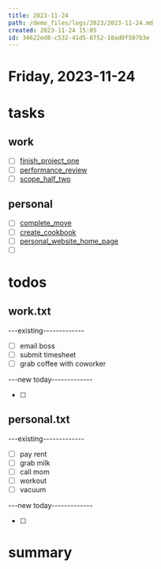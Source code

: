 ```yaml
---
title: 2023-11-24
path: /demo_files/logs/2023/2023-11-24.md
created: 2023-11-24 15:05
id: 34622ed8-c532-41d5-8752-18ad0f507b3e
---
```


# Friday, 2023-11-24

# tasks

## work

-[ ] [finish_project_one](/demo_files/tasks/work/finish_project_one.md)  
-[ ] [performance_review](/demo_files/tasks/work/performance_review.md)  
-[ ] [scope_half_two](/demo_files/tasks/work/scope_half_two.md)

## personal

-[ ] [complete_move](/demo_files/tasks/personal/complete_move.md)  
-[ ] [create_cookbook](/demo_files/tasks/personal/create_cookbook.md)  
-[ ] [personal_website_home_page](/demo_files/tasks/personal/personal_website_home_page.md)  
-[ ] [](/)

# todos

## work.txt

---existing-------------

-[ ] email boss  
-[ ] submit timesheet  
-[ ] grab coffee with coworker

---new today-------------

-[ ]

## personal.txt

---existing-------------

-[ ] pay rent  
-[ ] grab milk  
-[ ] call mom  
-[ ] workout  
-[ ] vacuum

---new today-------------

-[ ]

# summary
